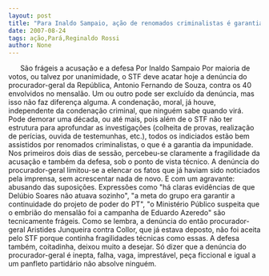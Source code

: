 ```yaml
---
layout: post
title: "Para Inaldo Sampaio, ação de renomados criminalistas é garantia de impunidade"
date: 2007-08-24
tags: ação,Pará,Reginaldo Rossi
author: None
---
```

&nbsp;
&nbsp;
&nbsp;
S&atilde;o fr&aacute;geis a acusa&ccedil;&atilde;o e a defesa
Por Inaldo Sampaio
Por maioria de votos, ou talvez por unanimidade, o STF deve acatar hoje a den&uacute;ncia do procurador-geral da Rep&uacute;blica, Antonio Fernando de Souza, contra os 40 envolvidos no mensal&atilde;o. Um ou outro pode ser exclu&iacute;do da den&uacute;ncia, mas isso n&atilde;o faz diferen&ccedil;a alguma. A condena&ccedil;&atilde;o, moral, j&aacute; houve, independente da condena&ccedil;&atilde;o criminal, que ningu&eacute;m sabe quando vir&aacute;. Pode demorar uma d&eacute;cada, ou at&eacute; mais, pois al&eacute;m de o STF n&atilde;o ter estrutura para aprofundar as investiga&ccedil;&otilde;es (colheita de provas, realiza&ccedil;&atilde;o de per&iacute;cias, ouvida de testemunhas, etc.), todos os indiciados est&atilde;o bem assistidos por renomados criminalistas, o que &eacute; a garantia da impunidade. 
Nos primeiros dois dias de sess&atilde;o, percebeu-se claramente a fragilidade da acusa&ccedil;&atilde;o e tamb&eacute;m da defesa, sob o ponto de vista t&eacute;cnico. A den&uacute;ncia do procurador-geral limitou-se a elencar os fatos que j&aacute; haviam sido noticiados pela imprensa, sem acrescentar nada de novo. E com um agravante: abusando das suposi&ccedil;&otilde;es. Express&otilde;es como &quot;h&aacute; claras evid&ecirc;ncias de que Del&uacute;bio Soares n&atilde;o atuava sozinho&quot;, &quot;a meta do grupo era garantir a continuidade do projeto de poder do PT&quot;, &quot;o Minist&eacute;rio P&uacute;blico suspeita que o embri&atilde;o do mensal&atilde;o foi a campanha de Eduardo Azeredo&quot; s&atilde;o tecnicamente fr&aacute;geis. Como se lembra, a den&uacute;ncia do ent&atilde;o procurador-geral Aristides Junqueira contra Collor, que j&aacute; estava deposto, n&atilde;o foi aceita pelo STF porque continha fragilidades t&eacute;cnicas como essas. 
A defesa tamb&eacute;m, coitadinha, deixou muito a desejar. S&oacute; dizer que a den&uacute;ncia do procurador-geral &eacute; inepta, falha, vaga, imprest&aacute;vel, pe&ccedil;a ficcional e igual a um panfleto partid&aacute;rio n&atilde;o absolve ningu&eacute;m. 